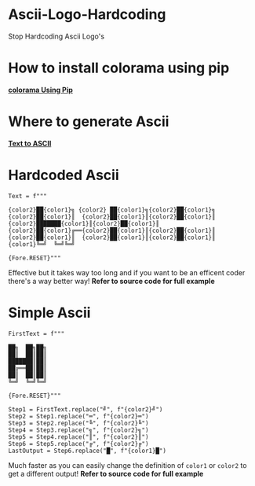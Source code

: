 # Ascii-Logo-Hardcoding
Stop Hardcoding Ascii Logo's

# How to install colorama using pip
**[colorama Using Pip](https://pypi.org/project/colorama/)**

# Where to generate Ascii
**[Text to ASCII](http://www.patorjk.com/software/taag/#p=display&f=ANSI%20Shadow&t=HI)**

# Hardcoded Ascii
```
Text = f"""
        
{color2}██{color1}╗ {color2} ██{color1}╗{color2}██{color1}╗
{color2}██{color1}║  {color2}██{color1}║{color2}██{color1}║
{color2}███████{color1}║{color2}██{color1}║
{color2}██{color1}╔══{color2}██{color1}║{color2}██{color1}║
{color2}██{color1}║  {color2}██{color1}║{color2}██{color1}║
{color1}╚═╝  ╚═╝╚═╝                                                                           

{Fore.RESET}"""
```
Effective but it takes way too long and if you want to be an efficent coder there's a way better way! **Refer to source code for full example**

# Simple Ascii

```
FirstText = f"""
        
██╗  ██╗██╗
██║  ██║██║
███████║██║
██╔══██║██║
██║  ██║██║
╚═╝  ╚═╝╚═╝                                                                           

{Fore.RESET}"""

Step1 = FirstText.replace("╝", f"{color2}╝")
Step2 = Step1.replace("═", f"{color2}═")
Step3 = Step2.replace("╚", f"{color2}╚")
Step4 = Step3.replace("╗", f"{color2}╗")
Step5 = Step4.replace("║", f"{color2}║")
Step6 = Step5.replace("╔", f"{color2}╔")
LastOutput = Step6.replace("█", f"{color1}█")
```
Much faster as you can easily change the definition of `color1` or `color2` to get a different output!  **Refer to source code for full example**
